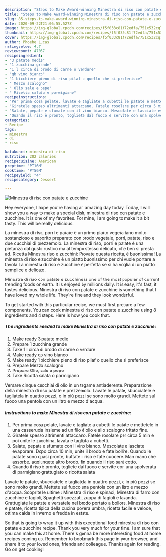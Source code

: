 ```yaml
---
description: "Steps to Make Award-winning Minestra di riso con patate e zucchine"
title: "Steps to Make Award-winning Minestra di riso con patate e zucchine"
slug: 85-steps-to-make-award-winning-minestra-di-riso-con-patate-e-zucchine
date: 2020-09-22T21:06:55.527Z
image: https://img-global.cpcdn.com/recipes/f5f033c81f72edfa/751x532cq70/minestra-di-riso-con-patate-e-zucchine-recipe-main-photo.jpg
thumbnail: https://img-global.cpcdn.com/recipes/f5f033c81f72edfa/751x532cq70/minestra-di-riso-con-patate-e-zucchine-recipe-main-photo.jpg
cover: https://img-global.cpcdn.com/recipes/f5f033c81f72edfa/751x532cq70/minestra-di-riso-con-patate-e-zucchine-recipe-main-photo.jpg
author: Phoebe Lucas
ratingvalue: 4.7
reviewcount: 47067
recipeingredient:
- "3 patate medie"
- "1 zucchina grande"
- "1 l circa di brodo di carne o verdure"
- "qb vino bianco"
- "1 bicchiere pieno di riso pilaf o quello che si preferisce"
- " Mezzo scalogno"
- " Olio sale e pepe"
- " Ricotta salata o parmigiano"
recipeinstructions:
- "Per prima cosa pelate, lavate e tagliate a cubetti le patate e mettetele in una casseruola insieme ad un filo d&#39;olio e allo scalogno tritato fine."
- "Giratele spesso altrimenti attaccano. Fatele rosolare per circa 5 min e poi unite le zucchina, lavata e tagliata a cubetti."
- "Salate, pepate e sfumate con il vino bianco. Mescolate e lasciate evaporare. Dopo circa 10 min, unite il brodo e fate bollire. Quando le patate sono quasi pronte, buttate il riso e fate cuocere. Man mano che assorbe, aggiungete altro brodo, fin quando il riso sarà cotto."
- "Quando il riso è pronto, togliete dal fuoco e servite con una spolverata di parmigiano grattugiato o ricotta salata"
categories:
- Recipe
tags:
- minestra
- di
- riso

katakunci: minestra di riso 
nutrition: 202 calories
recipecuisine: American
preptime: "PT16M"
cooktime: "PT56M"
recipeyield: "4"
recipecategory: Dessert

---
```



![Minestra di riso con patate e zucchine](https://img-global.cpcdn.com/recipes/f5f033c81f72edfa/751x532cq70/minestra-di-riso-con-patate-e-zucchine-recipe-main-photo.jpg)

Hey everyone, I hope you're having an amazing day today. Today, I will show you a way to make a special dish, minestra di riso con patate e zucchine. It is one of my favorites. For mine, I am going to make it a bit tasty. This will be really delicious.

La minestra di riso, porri e patate è un primo piatto vegetariano molto sostanzioso e saporito preparato con brodo vegetale, porri, patate, riso e due cucchiai di prezzemolo. La minestra di riso, porri e patate è una pietanza dal gusto rustico ma al tempo stesso delicato, che ben si presta ad. Ricetta Minestra riso e zucchini: Provate questa ricetta, è buonissima! La minestra di riso e zucchine è un piatto buonissimo per chi vuole portare a tavola La minestra di riso e zucchine è perfetta se si ha voglia di un piatto semplice e delicato.

Minestra di riso con patate e zucchine is one of the most popular of current trending foods on earth. It is enjoyed by millions daily. It is easy, it's fast, it tastes delicious. Minestra di riso con patate e zucchine is something that I have loved my whole life. They're fine and they look wonderful.


To get started with this particular recipe, we must first prepare a few components. You can cook minestra di riso con patate e zucchine using 8 ingredients and 4 steps. Here is how you cook that.

<!--inarticleads1-->

##### The ingredients needed to make Minestra di riso con patate e zucchine:

1. Make ready 3 patate medie
1. Prepare 1 zucchina grande
1. Take 1 l circa di brodo di carne o verdure
1. Make ready qb vino bianco
1. Make ready 1 bicchiere pieno di riso pilaf o quello che si preferisce
1. Prepare  Mezzo scalogno
1. Prepare  Olio, sale e pepe
1. Take  Ricotta salata o parmigiano


Versare cinque cucchiai di olio in un tegame antiaderente. Preparazione della minestra di riso patate e prezzemolo. Lavate le patate, sbucciatele e tagliatela in quattro pezzi, o in più pezzi se sono molto grandi. Mettete sul fuoco una pentola con un litro e mezzo d&#39;acqua. 

<!--inarticleads2-->

##### Instructions to make Minestra di riso con patate e zucchine:

1. Per prima cosa pelate, lavate e tagliate a cubetti le patate e mettetele in una casseruola insieme ad un filo d&#39;olio e allo scalogno tritato fine.
1. Giratele spesso altrimenti attaccano. Fatele rosolare per circa 5 min e poi unite le zucchina, lavata e tagliata a cubetti.
1. Salate, pepate e sfumate con il vino bianco. Mescolate e lasciate evaporare. Dopo circa 10 min, unite il brodo e fate bollire. Quando le patate sono quasi pronte, buttate il riso e fate cuocere. Man mano che assorbe, aggiungete altro brodo, fin quando il riso sarà cotto.
1. Quando il riso è pronto, togliete dal fuoco e servite con una spolverata di parmigiano grattugiato o ricotta salata


Lavate le patate, sbucciatele e tagliatela in quattro pezzi, o in più pezzi se sono molto grandi. Mettete sul fuoco una pentola con un litro e mezzo d&#39;acqua. Scoprite le ultime : Minestra di riso e spinaci, Minestra di farro con zucchine e fagioli, Spaghetti spezzati, zuppa di fagioli e lavanda. Grattugiate le patate e versatele nel brodo portato a bollore. Minestra di riso e patate, ricetta tipica della cucina povera umbra, ricetta facile e veloce, ottima calda in inverno e fredda in estate. 

So that is going to wrap it up with this exceptional food minestra di riso con patate e zucchine recipe. Thank you very much for your time. I am sure that you can make this at home. There's gonna be more interesting food at home recipes coming up. Remember to bookmark this page in your browser, and share it to your loved ones, friends and colleague. Thanks again for reading. Go on get cooking!
